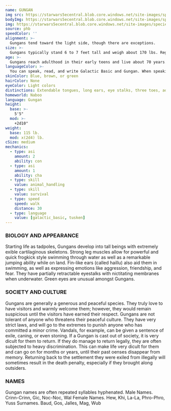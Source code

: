 ```yaml
---
name: GUNGAN
img src: https://starwars5ecentral.blob.core.windows.net/site-images/species/species_gungan.png
bodyImg: https://starwars5ecentral.blob.core.windows.net/site-images/species/species_gungan.png
img: https://starwars5ecentral.blob.core.windows.net/site-images/species/species_gungan.png
source: phb
speedColor: ''
alignment: >-
  Gungans tend toward the light side, though there are exceptions.
size: >-
  Gungans typically stand 6 to 7 feet tall and weigh about 170 lbs. Regardless of your position in that range, your size is Medium.
age: >-
  Gungans reach adulthood in their early teens and live about 70 years.
languageColor: >-
  You can speak, read, and write Galactic Basic and Gungan. When speaking Galactic Basic, you often have trouble with word tenses and innitives; this usually has a comical effect
skinColor: Blue, brown, or green
hairColor: None
eyeColor: Light colors
distinctions: Extendable tongues, long ears, eye stalks, three toes, aquatic species
homeworld: Naboo
language: Gungan
height:
  base: >-
    5'5"
  mod: >-
    +2d10"
weight:
  base: 115 lb.
  mod: x(2d4) lb. 
cSize: medium
mechanics: 
  - type: asi
    amount: 2
    ability: con
  - type: asi
    amount: 1
    ability: cha
  - type: skill
    value: animal_handling
  - type: skill
    value: survival
  - type: speed
    speed: walk
    distance: 30
  - type: language
    value: [galactic_basic, tusken]
---
```

### BIOLOGY AND APPEARANCE
Starting life as tadpoles, Gungans develop into tall
beings with extremely exible cartilaginous skeletons.
Strong leg muscles allow for powerful and quick frogkick style swimming through water as well as a
remarkable jumping ability while on land. Fin-like ears
(called haillu) also aid them in swimming, as well as
expressing emotions like aggression, friendship, and
fear. They have partially retractable eyestalks with
nictitating membranes when underwater. Green eyes
are unusual amongst Gungans.

### SOCIETY AND CULTURE
Gungans are generally a generous and peaceful
species. They truly love to have visitors and warmly
welcome them; however, they would remain suspicious
until the visitors have earned their respect. Gungans
are not tolerant of anyone who threatens their
peaceful culture. They have very strict laws, and will go
to the extremes to punish anyone who has committed
a minor crime. Vandals, for example, can be given a
sentence of exile, caning, or even stoning.
If a Gungan is cast out of society, it is very dicult for
them to return. If they do manage to return legally,
they are often subjected to heavy discrimination. This
can make life very dicult for them and can go on for
months or years, until their past oenses disappear
from memory. Returning back to the settlement they
were exiled from illegally will sometimes result in the
death penalty, especially if they brought along
outsiders.

### NAMES
Gungan names are often repeated syllables
hyphenated.
Male Names. Crinn-Crinn, Gic, Noc-Noc, Wal
Female Names. Hew, Khi, La-La, Phro-Phro, Yuss
Surnames. Baud, Gos, Jalles, Mag, Wub

